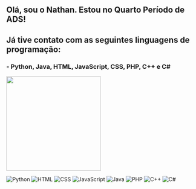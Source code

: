 <h2>Olá, sou o Nathan. Estou no Quarto Período de ADS!</h1>
<h2>Já tive contato com as seguintes linguagens de programação:</h2>
<h3>- Python, Java, HTML, JavaScript, CSS, PHP, C++ e C#</h3>


<img height="250em" src="https://github-readme-stats.vercel.app/api/top-langs/?username=NathanBittencourt&layout=compact&theme=dark"/>
<!--
<img height="180em" src="https://github-readme-stats.vercel.app/api?username=NathanBittencourt&show_icons=true&theme=dark"/>
-->


![Python](https://img.shields.io/badge/Python-3776AB?style=for-the-badge&logo=python&logoColor=white)
![HTML](https://img.shields.io/badge/HTML-239120?style=for-the-badge&logo=html5&logoColor=white)
![CSS](https://img.shields.io/badge/CSS3-1572B6?style=for-the-badge&logo=css3&logoColor=white)
![JavaScript](https://img.shields.io/badge/JavaScript-323330?style=for-the-badge&logo=javascript&logoColor=F7DF1E)
![Java](https://img.shields.io/badge/Java-ED8B00?style=for-the-badge&logo=java&logoColor=white)
![PHP](https://img.shields.io/badge/PHP-777BB4?style=for-the-badge&logo=php&logoColor=white)
![C++](https://img.shields.io/badge/C%2B%2B-00599C?style=for-the-badge&logo=c%2B%2B&logoColor=white)
![C#](https://img.shields.io/badge/C%23-239120?style=for-the-badge&logo=c-sharp&logoColor=white)
